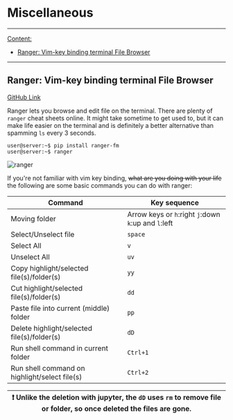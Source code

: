 # Miscellaneous
---

<ins>Content:</ins>
- [Ranger: Vim-key binding terminal File Browser](#ranger-vim-key-binding-terminal-file-browser)

---

## Ranger: Vim-key binding terminal File Browser

[GitHub Link](https://github.com/ranger/ranger)

Ranger lets you browse and edit file on the terminal.
There are plenty of `ranger` cheat sheets online.
It might take sometime to get used to, but it can make life easier on the terminal 
and is definitely a better alternative than spamming `ls` every 3 seconds.


```console
user@server:~$ pip install ranger-fm
user@server:~$ ranger
```
![ranger](ranger.png)


If you're not familiar with vim key binding, 
~~what are you doing with your life~~
the following are some basic commands you can do with ranger:

 Command | Key sequence |
 --- | ---
 Moving folder | Arrow keys or `h`:right `j`:down `k`:up and `l`:left
 Select/Unselect file | `space`
 Select All | `v`
 Unselect All | `uv`
 Copy highlight/selected file(s)/folder(s) | `yy`
 Cut highlight/selected file(s)/folder(s) | `dd`
 Paste file into current (middle) folder | `pp`
 Delete highlight/selected file(s)/folder(s) | `dD`
 Run shell command in current folder | `Ctrl+1`
 Run shell command on highlight/select file(s) | `Ctrl+2`


|:exclamation: Unlike the deletion with jupyter, the `dD` uses `rm` to remove file or folder, so once deleted the files are gone.|
|---|
